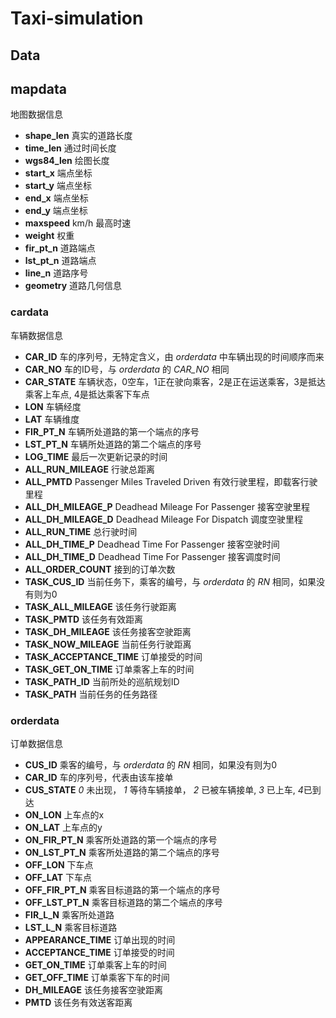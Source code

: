 # Taxi-simulation

## Data

## mapdata

地图数据信息

- **shape_len** 真实的道路长度
- **time_len** 通过时间长度
- **wgs84_len** 绘图长度
- **start_x** 端点坐标
- **start_y** 端点坐标
- **end_x** 端点坐标
- **end_y** 端点坐标
- **maxspeed** km/h 最高时速
- **weight** 权重
- **fir_pt_n** 道路端点
- **lst_pt_n** 道路端点
- **line_n** 道路序号
- **geometry** 道路几何信息

### cardata

车辆数据信息

- **CAR_ID** 车的序列号，无特定含义，由 *orderdata* 中车辆出现的时间顺序而来
- **CAR_NO** 车的ID号，与 *orderdata* 的 *CAR_NO* 相同
- **CAR_STATE** 车辆状态，0空车，1正在驶向乘客，2是正在运送乘客，3是抵达乘客上车点, 4是抵达乘客下车点
- **LON** 车辆经度
- **LAT** 车辆维度
- **FIR_PT_N** 车辆所处道路的第一个端点的序号
- **LST_PT_N** 车辆所处道路的第二个端点的序号
- **LOG_TIME** 最后一次更新记录的时间
- **ALL_RUN_MILEAGE** 行驶总距离
- **ALL_PMTD** Passenger Miles Traveled Driven 有效行驶里程，即载客行驶里程
- **ALL_DH_MILEAGE_P** Deadhead Mileage For Passenger 接客空驶里程
- **ALL_DH_MILEAGE_D** Deadhead Mileage For Dispatch 调度空驶里程
- **ALL_RUN_TIME** 总行驶时间
- **ALL_DH_TIME_P** Deadhead Time For Passenger 接客空驶时间
- **ALL_DH_TIME_D** Deadhead Time For Passenger 接客调度时间
- **ALL_ORDER_COUNT** 接到的订单次数
- **TASK_CUS_ID** 当前任务下，乘客的编号，与 *orderdata* 的 *RN* 相同，如果没有则为0
- **TASK_ALL_MILEAGE** 该任务行驶距离
- **TASK_PMTD** 该任务有效距离
- **TASK_DH_MILEAGE** 该任务接客空驶距离
- **TASK_NOW_MILEAGE** 当前任务行驶距离
- **TASK_ACCEPTANCE_TIME** 订单接受的时间
- **TASK_GET_ON_TIME** 订单乘客上车的时间
- **TASK_PATH_ID** 当前所处的巡航规划ID
- **TASK_PATH** 当前任务的任务路径

### orderdata

订单数据信息

- **CUS_ID** 乘客的编号，与 *orderdata* 的 *RN* 相同，如果没有则为0
- **CAR_ID** 车的序列号，代表由该车接单
- **CUS_STATE** *0* 未出现， *1* 等待车辆接单， *2* 已被车辆接单, *3* 已上车, *4*已到达
- **ON_LON** 上车点的x
- **ON_LAT** 上车点的y
- **ON_FIR_PT_N** 乘客所处道路的第一个端点的序号
- **ON_LST_PT_N** 乘客所处道路的第二个端点的序号
- **OFF_LON** 下车点
- **OFF_LAT** 下车点
- **OFF_FIR_PT_N** 乘客目标道路的第一个端点的序号
- **OFF_LST_PT_N** 乘客目标道路的第二个端点的序号
- **FIR_L_N** 乘客所处道路
- **LST_L_N** 乘客目标道路
- **APPEARANCE_TIME** 订单出现的时间
- **ACCEPTANCE_TIME** 订单接受的时间
- **GET_ON_TIME** 订单乘客上车的时间
- **GET_OFF_TIME** 订单乘客下车的时间
- **DH_MILEAGE** 该任务接客空驶距离
- **PMTD** 该任务有效送客距离